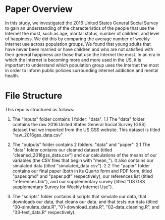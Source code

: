 # Paper Overview

In this study, we investigated the 2016 United States General Social Survey to gain an understanding of the characteristics of the people that use the Internet the most, such as age, marital status, number of children, and level of happiness. We did this by comparing the average number of weekly Internet use across population groups. We found that young adults that have never been married or have children and who are not satisfied with their general happiness are those that use the Internet the most. In an era in which the Internet is becoming more and more used in the US, it is important to understand which population group uses the Internet the most in order to inform public policies surrounding Internet addiction and mental health. 

# File Structure

This repo is structured as follows:

1.   The "inputs" folder contains 1 folder: "data". 
1.1  The "data" folder contains the raw 2016 United States General Social Survey (GSS) dataset that we imported from the US GSS website. This dataset is titled "raw_2016gss_data.csv"

2.   The "outputs" folder contains 2 folders: "data" and "paper". 
2.1  The "data" folder contains our cleaned dataset (titled "cleaned_2016gss_data.csv") and our calculations of the means of our variables (the CSV files that begin with "mean_"). It also contains our simulated data (titled "simulated_data.csv"). 
2.2  The "paper" folder contains our final paper (both in its Quarto form and PDF form, titled "paper.qmd" and "paper.pdf" respectively), our references list (titled "references.bib"), and our supplementary survey (titled "US GSS supplementary Survey for Weekly Internet Use"). 

3.   The "scripts" folder contains 4 scripts that simulate our data, that downloads our data, that cleans our data, and that tests our data (titled "00-simulate_data.R", "01-download_data.R", "02-data_cleaning.R", and "03-test_data.R" respectively).
